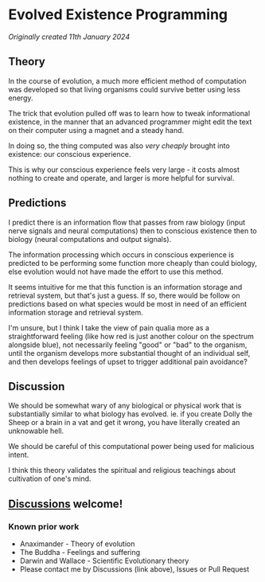 # Evolved Existence Programming

*Originally created 11th January 2024*

## Theory

In the course of evolution, a much more efficient method of computation was developed so that living organisms could survive better using less energy.

The trick that evolution pulled off was to learn how to tweak informational existence, in the manner that an advanced programmer might edit the text on their computer using a magnet and a steady hand.

In doing so, the thing computed was also *very cheaply* brought into existence: our conscious experience.

This is why our conscious experience feels very large - it costs almost nothing to create and operate, and larger is more helpful for survival.

## Predictions

I predict there is an information flow that passes from raw biology (input nerve signals and neural computations) then to conscious existence then to biology (neural computations and output signals).

The information processing which occurs in conscious experience is predicted to be performing some function more cheaply than could biology, else evolution would not have made the effort to use this method.

It seems intuitive for me that this function is an information storage and retrieval system, but that's just a guess. If so, there would be follow on predictions based on what species would be most in need of an efficient information storage and retrieval system.

I'm unsure, but I think I take the view of pain qualia more as a straightforward feeling (like how red is just another colour on the spectrum alongside blue), not necessarily feeling "good" or "bad" to the organism, until the organism develops more substantial thought of an individual self, and then develops feelings of upset to trigger additional pain avoidance?

## Discussion

We should be somewhat wary of any biological or physical work that is substantially similar to what biology has evolved. ie. if you create Dolly the Sheep or a brain in a vat and get it wrong, you have literally created an unknowable hell.

We should be careful of this computational power being used for malicious intent.

I think this theory validates the spiritual and religious teachings about cultivation of one's mind.

## [Discussions](https://github.com/aliclark/the_wooden_sword/discussions) welcome!

### Known prior work
- Anaximander - Theory of evolution
- The Buddha - Feelings and suffering
- Darwin and Wallace - Scientific Evolutionary theory
- Please contact me by Discussions (link above), Issues or Pull Request
